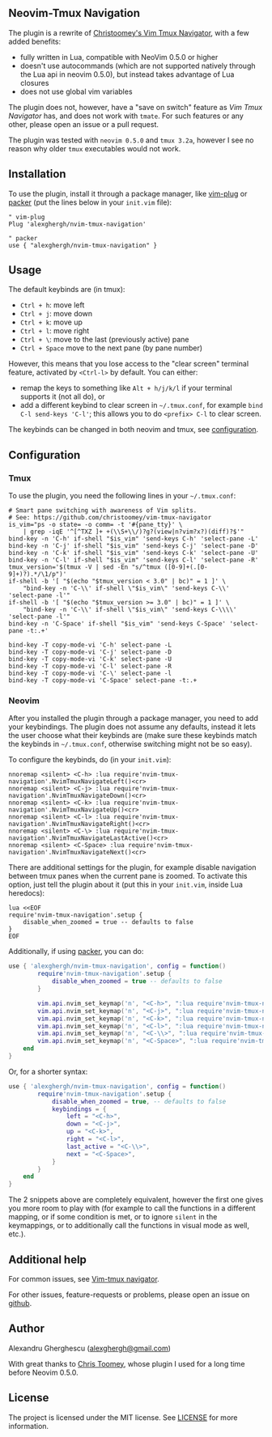 Neovim-Tmux Navigation
--------------------------------------------------------------------------------

The plugin is a rewrite of [Christoomey's Vim Tmux Navigator](https://github.com/christoomey/vim-tmux-navigator), with a few added
benefits:

- fully written in Lua, compatible with NeoVim 0.5.0 or higher
- doesn't use autocommands (which are not supported natively through the Lua api
in neovim 0.5.0), but instead takes advantage of Lua closures
- does not use global vim variables

The plugin does not, however, have a "save on switch" feature as
_Vim Tmux Navigator_ has, and does not work with `tmate`. For such features or any
other, please open an issue or a pull request.

The plugin was tested with `neovim 0.5.0` and `tmux 3.2a`, however I see no reason
why older `tmux` executables would not work.

## Installation

To use the plugin, install it through a package manager, like [vim-plug](https://github.com/junegunn/vim-plug) or
[packer](https://github.com/wbthomason/packer.nvim) (put the lines below in your `init.vim` file):

```vim
" vim-plug
Plug 'alexghergh/nvim-tmux-navigation'
```

```vim
" packer
use { "alexghergh/nvim-tmux-navigation" }
```

## Usage

The default keybinds are (in tmux):
- `Ctrl + h`: move left
- `Ctrl + j`: move down
- `Ctrl + k`: move up
- `Ctrl + l`: move right
- `Ctrl + \`: move to the last (previously active) pane
- `Ctrl + Space` move to the next pane (by pane number)

However, this means that you lose access to the "clear screen" terminal feature,
activated by `<Ctrl-l>` by default. You can either:
- remap the keys to something like `Alt + h/j/k/l` if your terminal supports it
(not all do), or
- add a different keybind to clear screen in `~/.tmux.conf`, for example
`bind C-l send-keys 'C-l'`; this allows you to do `<prefix> C-l` to clear screen.

The keybinds can be changed in both neovim and tmux, see [configuration](#configuration).

## Configuration

### Tmux

To use the plugin, you need the following lines in your `~/.tmux.conf`:

```tmux
# Smart pane switching with awareness of Vim splits.
# See: https://github.com/christoomey/vim-tmux-navigator
is_vim="ps -o state= -o comm= -t '#{pane_tty}' \
    | grep -iqE '^[^TXZ ]+ +(\\S+\\/)?g?(view|n?vim?x?)(diff)?$'"
bind-key -n 'C-h' if-shell "$is_vim" 'send-keys C-h' 'select-pane -L'
bind-key -n 'C-j' if-shell "$is_vim" 'send-keys C-j' 'select-pane -D'
bind-key -n 'C-k' if-shell "$is_vim" 'send-keys C-k' 'select-pane -U'
bind-key -n 'C-l' if-shell "$is_vim" 'send-keys C-l' 'select-pane -R'
tmux_version='$(tmux -V | sed -En "s/^tmux ([0-9]+(.[0-9]+)?).*/\1/p")'
if-shell -b '[ "$(echo "$tmux_version < 3.0" | bc)" = 1 ]' \
    "bind-key -n 'C-\\' if-shell \"$is_vim\" 'send-keys C-\\'  'select-pane -l'"
if-shell -b '[ "$(echo "$tmux_version >= 3.0" | bc)" = 1 ]' \
    "bind-key -n 'C-\\' if-shell \"$is_vim\" 'send-keys C-\\\\'  'select-pane -l'"
bind-key -n 'C-Space' if-shell "$is_vim" 'send-keys C-Space' 'select-pane -t:.+'

bind-key -T copy-mode-vi 'C-h' select-pane -L
bind-key -T copy-mode-vi 'C-j' select-pane -D
bind-key -T copy-mode-vi 'C-k' select-pane -U
bind-key -T copy-mode-vi 'C-l' select-pane -R
bind-key -T copy-mode-vi 'C-\' select-pane -l
bind-key -T copy-mode-vi 'C-Space' select-pane -t:.+
```

### Neovim

After you installed the plugin through a package manager, you need to add your
keybindings. The plugin does not assume any defaults, instead it lets the user
choose what their keybinds are (make sure these keybinds match the keybinds in
`~/.tmux.conf`, otherwise switching might not be so easy).

To configure the keybinds, do (in your `init.vim`):

```vim
nnoremap <silent> <C-h> :lua require'nvim-tmux-navigation'.NvimTmuxNavigateLeft()<cr>
nnoremap <silent> <C-j> :lua require'nvim-tmux-navigation'.NvimTmuxNavigateDown()<cr>
nnoremap <silent> <C-k> :lua require'nvim-tmux-navigation'.NvimTmuxNavigateUp()<cr>
nnoremap <silent> <C-l> :lua require'nvim-tmux-navigation'.NvimTmuxNavigateRight()<cr>
nnoremap <silent> <C-\> :lua require'nvim-tmux-navigation'.NvimTmuxNavigateLastActive()<cr>
nnoremap <silent> <C-Space> :lua require'nvim-tmux-navigation'.NvimTmuxNavigateNext()<cr>
```

There are additional settings for the plugin, for example disable navigation
between tmux panes when the current pane is zoomed. To activate this option,
just tell the plugin about it (put this in your `init.vim`, inside Lua heredocs):

```vim
lua <<EOF
require'nvim-tmux-navigation'.setup {
    disable_when_zoomed = true -- defaults to false
}
EOF
```

Additionally, if using [packer](https://github.com/wbthomason/packer.nvim), you can do:

```lua
use { 'alexghergh/nvim-tmux-navigation', config = function()
        require'nvim-tmux-navigation'.setup {
            disable_when_zoomed = true -- defaults to false
        }

        vim.api.nvim_set_keymap('n', "<C-h>", ":lua require'nvim-tmux-navigation'.NvimTmuxNavigateLeft()<cr>", { noremap = true, silent = true })
        vim.api.nvim_set_keymap('n', "<C-j>", ":lua require'nvim-tmux-navigation'.NvimTmuxNavigateDown()<cr>", { noremap = true, silent = true })
        vim.api.nvim_set_keymap('n', "<C-k>", ":lua require'nvim-tmux-navigation'.NvimTmuxNavigateUp()<cr>", { noremap = true, silent = true })
        vim.api.nvim_set_keymap('n', "<C-l>", ":lua require'nvim-tmux-navigation'.NvimTmuxNavigateRight()<cr>", { noremap = true, silent = true })
        vim.api.nvim_set_keymap('n', "<C-\\>", ":lua require'nvim-tmux-navigation'.NvimTmuxNavigateLastActive()<cr>", { noremap = true, silent = true })
        vim.api.nvim_set_keymap('n', "<C-Space>", ":lua require'nvim-tmux-navigation'.NvimTmuxNavigateNext()<cr>", { noremap = true, silent = true })
    end
}
```

Or, for a shorter syntax:

```lua
use { 'alexghergh/nvim-tmux-navigation', config = function()
        require'nvim-tmux-navigation'.setup {
            disable_when_zoomed = true, -- defaults to false
            keybindings = {
                left = "<C-h>",
                down = "<C-j>",
                up = "<C-k>",
                right = "<C-l>",
                last_active = "<C-\\>",
                next = "<C-Space>",
            }
        }
    end
}
```

The 2 snippets above are completely equivalent, however the first one gives you
more room to play with (for example to call the functions in a different
mapping, or if some condition is met, or to ignore `silent` in the keymappings,
or to additionally call the functions in visual mode as well, etc.).

## Additional help

For common issues, see [Vim-tmux navigator](https://github.com/christoomey/vim-tmux-navigator).

For other issues, feature-requests or problems, please open an issue on [github](https://github.com/alexghergh/nvim-tmux-navigation).

## Author

Alexandru Gherghescu (alexghergh@gmail.com)

With great thanks to [Chris Toomey](https://github.com/christoomey), whose plugin I used for a long time
before Neovim 0.5.0.

## License

The project is licensed under the MIT license. See [LICENSE](https://github.com/alexghergh/nvim-tmux-navigation/blob/master/LICENSE) for more
information.
